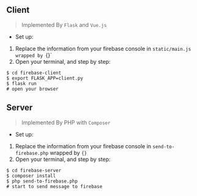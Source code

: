 ## Client

> Implemented By `Flask` and `Vue.js`

- Set up:

1. Replace the information from your firebase console in `static/main.js wrapped by `{}`
2. Open your terminal, and step by step:

```
$ cd firebase-client
$ export FLASK_APP=client.py
$ flask run
# open your browser
```

## Server

> Implemented By PHP with `Composer`

- Set up:

1. Replace the information from your firebase console in `send-to-firebase.php` wrapped by `{}`
2. Open your terminal, and step by step:

```
$ cd firebase-server
$ composer install
$ php send-to-firebase.php
# start to send message to firebase
```
